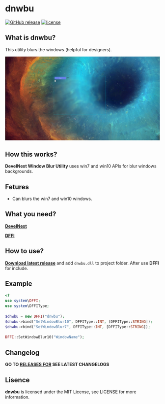 # dnwbu
[![GitHub release](https://img.shields.io/github/release/rebzzel/dnwbu.svg)](https://github.com/Rebzzel/Universal-D3D11-Hook/releases)
[![license](https://img.shields.io/github/license/rebzzel/dnwbu.svg)](https://github.com/Rebzzel/dnwbu/blob/master/LICENSE)

## What is dnwbu?
This utility blurs the windows (helpful for designers).

![dn1](images/dnwbu1.png)

## How this works?
**DevelNext Window Blur Utility** uses win7 and win10 APIs for blur windows backgrounds.

## Fetures
- Can blurs the win7 and win10 windows.

## What you need?
[**DevelNext**](develnext.org)

[**DFFI**](https://github.com/HackMemory/dn-dffi-ext)

## How to use?
[**Download latest release**](https://github.com/Rebzzel/dnwbu/releases) and add `dnwbu.dll` to project folder.
After use **DFFI** for include.

## Example
```php
<?
use system\DFFI;
use system\DFFIType;

$dnwbu = new DFFI("dnwbu");
$dnwbu->bind("SetWindowBlur10", DFFIType::INT, [DFFIType::STRING]);
$dnwbu->bind("SetWindowBlur7", DFFIType::INT, [DFFIType::STRING]);

DFFI::SetWindowBlur10("WindowName");
```

## Changelog
**GO TO [RELEASES FOR](https://github.com/Rebzzel/dnwbu/releases) SEE LATEST CHANGELOGS**

## Lisence
**dnwbu** is licensed under the MIT License, see LICENSE for more information.
